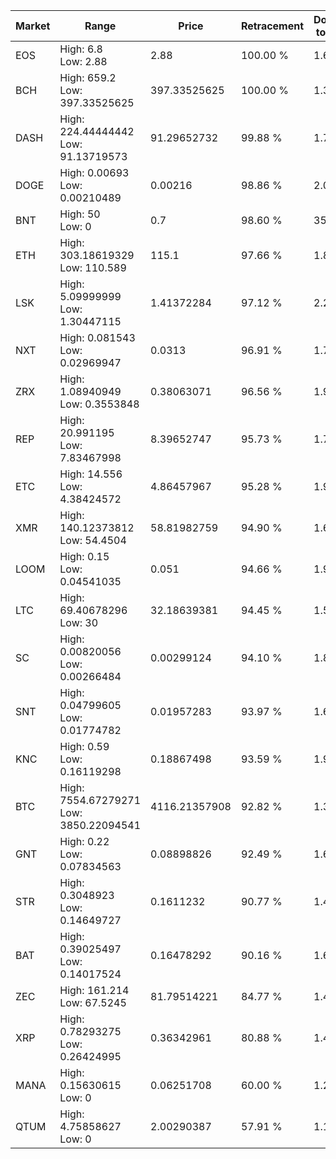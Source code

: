 | Market | Range | Price| Retracement | Doubles to 50% |
| --- | --- | --- | --- | --- |
| EOS | High: 6.8<br />Low: 2.88 | 2.88 | 100.00 % | 1.68 |
| BCH | High: 659.2<br />Low: 397.33525625 | 397.33525625 | 100.00 % | 1.33 |
| DASH | High: 224.44444442<br />Low: 91.13719573 | 91.29652732 | 99.88 % | 1.73 |
| DOGE | High: 0.00693<br />Low: 0.00210489 | 0.00216 | 98.86 % | 2.09 |
| BNT | High: 50<br />Low: 0 | 0.7 | 98.60 % | 35.71 |
| ETH | High: 303.18619329<br />Low: 110.589 | 115.1 | 97.66 % | 1.80 |
| LSK | High: 5.09999999<br />Low: 1.30447115 | 1.41372284 | 97.12 % | 2.27 |
| NXT | High: 0.081543<br />Low: 0.02969947 | 0.0313 | 96.91 % | 1.78 |
| ZRX | High: 1.08940949<br />Low: 0.3553848 | 0.38063071 | 96.56 % | 1.90 |
| REP | High: 20.991195<br />Low: 7.83467998 | 8.39652747 | 95.73 % | 1.72 |
| ETC | High: 14.556<br />Low: 4.38424572 | 4.86457967 | 95.28 % | 1.95 |
| XMR | High: 140.12373812<br />Low: 54.4504 | 58.81982759 | 94.90 % | 1.65 |
| LOOM | High: 0.15<br />Low: 0.04541035 | 0.051 | 94.66 % | 1.92 |
| LTC | High: 69.40678296<br />Low: 30 | 32.18639381 | 94.45 % | 1.54 |
| SC | High: 0.00820056<br />Low: 0.00266484 | 0.00299124 | 94.10 % | 1.82 |
| SNT | High: 0.04799605<br />Low: 0.01774782 | 0.01957283 | 93.97 % | 1.68 |
| KNC | High: 0.59<br />Low: 0.16119298 | 0.18867498 | 93.59 % | 1.99 |
| BTC | High: 7554.67279271<br />Low: 3850.22094541 | 4116.21357908 | 92.82 % | 1.39 |
| GNT | High: 0.22<br />Low: 0.07834563 | 0.08898826 | 92.49 % | 1.68 |
| STR | High: 0.3048923<br />Low: 0.14649727 | 0.1611232 | 90.77 % | 1.40 |
| BAT | High: 0.39025497<br />Low: 0.14017524 | 0.16478292 | 90.16 % | 1.61 |
| ZEC | High: 161.214<br />Low: 67.5245 | 81.79514221 | 84.77 % | 1.40 |
| XRP | High: 0.78293275<br />Low: 0.26424995 | 0.36342961 | 80.88 % | 1.44 |
| MANA | High: 0.15630615<br />Low: 0 | 0.06251708 | 60.00 % | 1.25 |
| QTUM | High: 4.75858627<br />Low: 0 | 2.00290387 | 57.91 % | 1.19 |
